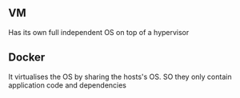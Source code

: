 ## VM
Has its own full independent OS on top of a hypervisor

## Docker
It virtualises the OS by sharing the hosts's OS. SO they only contain application code and dependencies 
